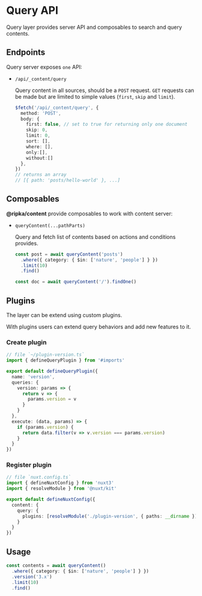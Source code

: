# Query API

Query layer provides server API and composables to search and query contents.

## Endpoints

Query server exposes `one` API:

- `/api/_content/query`

  Query content in all sources, should be a `POST` request. `GET` requests can be made but are limited to simple values (`first`, `skip` and `limit`).

  ```ts
  $fetch('/api/_content/query', {
    method: 'POST',
    body: {
      first: false, // set to true for returning only one document
      skip: 0,
      limit: 0,
      sort: [],
      where: [],
      only:[],
      without:[]
    },
  })
  // returns an array
  // [{ path: 'posts/hello-world' }, ...]
  ```

## Composables

**@ripka/content** provide composables to work with content server:

- `queryContent(...pathParts)`

  Query and fetch list of contents based on actions and conditions provides.

  ```ts
  const post = await queryContent('posts')
    .where({ category: { $in: ['nature', 'people'] } })
    .limit(10)
    .find()

  const doc = await queryContent('/').findOne()
  ```

## Plugins

The layer can be extend using custom plugins.

With plugins users can extend query behaviors and add new features to it.

### Create plugin

```ts
// file `~/plugin-version.ts`
import { defineQueryPlugin } from '#imports'

export default defineQueryPlugin({
  name: 'version',
  queries: {
    version: params => {
      return v => {
        params.version = v
      }
    }
  },
  execute: (data, params) => {
    if (params.version) {
      return data.filter(v => v.version === params.version)
    }
  }
})
```

### Register plugin

```ts
// file `nuxt.config.ts`
import { defineNuxtConfig } from 'nuxt3'
import { resolveModule } from '@nuxt/kit'

export default defineNuxtConfig({
  content: {
    query: {
      plugins: [resolveModule('./plugin-version', { paths: __dirname })]
    }
  }
})
```

## Usage

```ts
const contents = await queryContent()
  .where({ category: { $in: ['nature', 'people'] } })
  .version('3.x')
  .limit(10)
  .find()
```
